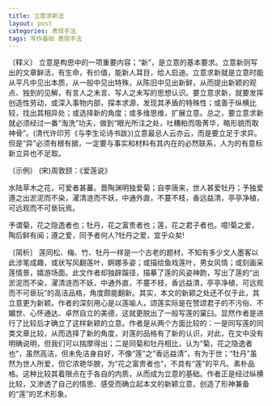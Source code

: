 ```yaml
---
title: 立意求新法
layout: post
categories: 表现手法
tags: 写作基础 表现手法
---
```


〔释义〕 立意是构思中的一项重要内容；“新”，是立意的基本要求。立意新则写出的文章鲜活，有生命，有价值，能新人耳目，给人启迪。立意求新就是立意时能从平凡中见出本质，从一般中见出特殊，从陈旧中见出新鲜，从而提出新颖的观点、独到的见解，有言人之未言、写人之未写的思想认识。要立意求新，就要发挥创造性劳动，或深入事物内部，探本求源，发现其矛盾的特殊性；或善于纵横比较，找出其相异处；或选择新的角度；或多维思维，扩展立意。总之，要立意求新就必须经过一番“淘洗”功夫，做到“眼光所注之处，吐糟粕而吸菁华，略形貌而取神骨”。(清代许印芳《与李生论诗书跋》)立意最忌人云亦云，而是要立足于求异。但是“异”必须有根有据，一定要与事实和材料有其内在的必然联系，人为的有意标新立异也不足取。

〔示例〕 (宋)周敦颐：《爱莲说》

水陆草木之花，可爱者甚蕃。晋陶渊明独爱菊；自李唐来，世人甚爱牡丹；予独爱遵之出淤泥而不染，濯清涟而不妖，中通外直，不蔓不枝，香远益清，亭亭净植，可远观而不可亵玩焉。

予谓菊，花之隐逸者也；牡丹，花之富贵者也；莲，花之君子者也。噫!菊之爱，陶后鲜有闻；遵之爱，同予者何人?牡丹之爱，宜乎众矣!

〔简析〕 莲同松、梅、竹、牡丹一样是一个古老的题材，不知有多少文人墨客以此涉笔成趣，或状写风翻莲叶，婀娜多姿；或描绘鱼戏莲叶，男女风情；或刻画采莲情景，嬉游场面。此文作者却独辟蹊径，描摹了莲的风姿神韵，写出了莲的“出淤泥而不染，濯清涟而不妖，中通外直，不蔓不枝，香远益清，亭亭净植，可远观而不可亵玩”的高洁品格，角度颇能翻新。其实，本文的新颖之处还不仅于此，其立意更为新颖。作者的深刻用心是以莲喻人，颂莲实际是在赞颂君子的不污俗、不媚世、心怀通达、卓然自立的美德，这就更脱出了一般写莲的窠臼。显然作者是进行了比较后才确立了这样新颖的立意。作者是从两个方面比较的：一是同写莲的同类文章比较，从而选择了新的角度，对莲的品格有了新的认识，对此，在文中没有明确说明，但我们可以揣摩得出；二是同菊和牡丹相比，认为“菊，花之隐逸者也”，虽然高洁，但未免洁身自好，不像“莲”之“香远益清”，有为于世；“牡丹”虽然为世人所爱，但它浓艳华腴，为“花之富贵者也”，不具有“莲”的平凡、素朴品格。这种比较其着限点在于各自的内质，从而成为立意的基础。作者正是经过纵横比较，又渗透了自己的情思、感受而确立起本文的新颖立意，创造了形神兼备的“莲”的艺术形象。 